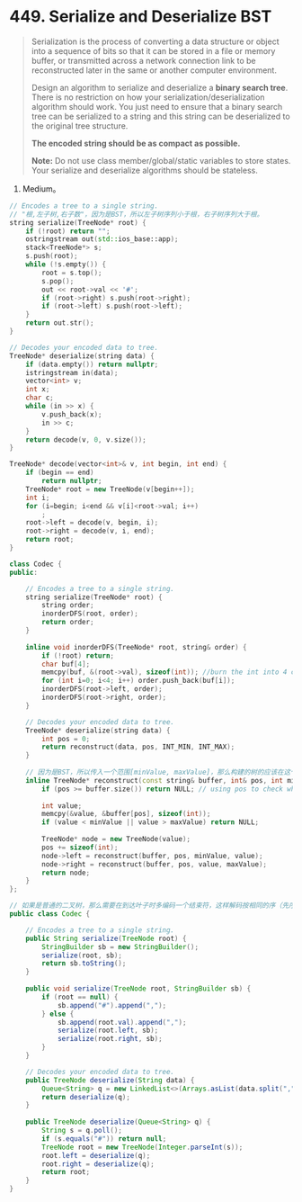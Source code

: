 # 449. Serialize and Deserialize BST

> Serialization is the process of converting a data structure or object into a sequence of bits so that it can be stored in a file or memory buffer, or transmitted across a network connection link to be reconstructed later in the same or another computer environment.
>
> Design an algorithm to serialize and deserialize a **binary search tree**. There is no restriction on how your serialization/deserialization algorithm should work. You just need to ensure that a binary search tree can be serialized to a string and this string can be deserialized to the original tree structure.
>
> **The encoded string should be as compact as possible.**
>
> **Note:** Do not use class member/global/static variables to store states. Your serialize and deserialize algorithms should be stateless.

1. Medium。

```cpp
// Encodes a tree to a single string.
// "根,左子树,右子数"，因为是BST，所以左子树序列小于根，右子树序列大于根。
string serialize(TreeNode* root) {
    if (!root) return "";
    ostringstream out(std::ios_base::app);
    stack<TreeNode*> s;
    s.push(root);
    while (!s.empty()) {
        root = s.top();
        s.pop();
        out << root->val << '#';
        if (root->right) s.push(root->right);
        if (root->left) s.push(root->left);
    }
    return out.str();
}

// Decodes your encoded data to tree.
TreeNode* deserialize(string data) {
    if (data.empty()) return nullptr;
    istringstream in(data);
    vector<int> v;
    int x;
    char c;
    while (in >> x) {
        v.push_back(x);
        in >> c;
    }
    return decode(v, 0, v.size());
}

TreeNode* decode(vector<int>& v, int begin, int end) {
    if (begin == end)
        return nullptr;
    TreeNode* root = new TreeNode(v[begin++]);
    int i;
    for (i=begin; i<end && v[i]<root->val; i++)
        ;
    root->left = decode(v, begin, i);
    root->right = decode(v, i, end);
    return root;
}
```

```cpp
class Codec {
public:

    // Encodes a tree to a single string.
    string serialize(TreeNode* root) {
        string order;
        inorderDFS(root, order);
        return order;
    }
    
    inline void inorderDFS(TreeNode* root, string& order) {
        if (!root) return;
        char buf[4];
        memcpy(buf, &(root->val), sizeof(int)); //burn the int into 4 chars
        for (int i=0; i<4; i++) order.push_back(buf[i]);
        inorderDFS(root->left, order);
        inorderDFS(root->right, order);
    }

    // Decodes your encoded data to tree.
    TreeNode* deserialize(string data) {
        int pos = 0;
        return reconstruct(data, pos, INT_MIN, INT_MAX);
    }
    
    // 因为是BST，所以传入一个范围[minValue, maxValue]，那么构建的树的应该在这个范围内，如果超出范围，说明读到了另一棵树的结点，返回nullptr，当前树构造完成。
    inline TreeNode* reconstruct(const string& buffer, int& pos, int minValue, int maxValue) {
        if (pos >= buffer.size()) return NULL; // using pos to check whether buffer ends is better than using char* directly.
        
        int value;
        memcpy(&value, &buffer[pos], sizeof(int));
        if (value < minValue || value > maxValue) return NULL;
        
        TreeNode* node = new TreeNode(value);
        pos += sizeof(int);
        node->left = reconstruct(buffer, pos, minValue, value);
        node->right = reconstruct(buffer, pos, value, maxValue);
        return node;
    }
};
```

```java
// 如果是普通的二叉树，那么需要在到达叶子时多编码一个结束符，这样解码按相同的序（先序/中序/后续）构建树的时候，才知道到哪里该子树构建完成，返回，构造另一棵子树。
public class Codec {

    // Encodes a tree to a single string.
    public String serialize(TreeNode root) {
        StringBuilder sb = new StringBuilder();
        serialize(root, sb);
        return sb.toString();
    }
    
    public void serialize(TreeNode root, StringBuilder sb) {
        if (root == null) {
            sb.append("#").append(",");
        } else {
            sb.append(root.val).append(",");
            serialize(root.left, sb);
            serialize(root.right, sb);
        }
    }

    // Decodes your encoded data to tree.
    public TreeNode deserialize(String data) {
        Queue<String> q = new LinkedList<>(Arrays.asList(data.split(",")));
        return deserialize(q);
    }
    
    public TreeNode deserialize(Queue<String> q) {
        String s = q.poll();
        if (s.equals("#")) return null;
        TreeNode root = new TreeNode(Integer.parseInt(s));
        root.left = deserialize(q);
        root.right = deserialize(q);
        return root;
    }
}
```

